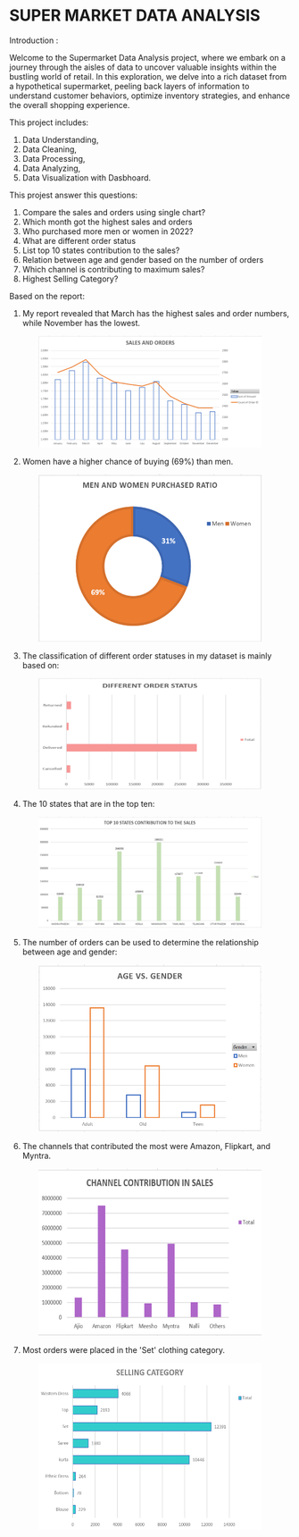 # SUPER MARKET DATA ANALYSIS


Introduction :

Welcome to the Supermarket Data Analysis project, where we embark on a journey through the aisles of data to uncover valuable insights within the bustling world of retail. In this exploration, we delve into a rich dataset from a hypothetical supermarket, peeling back layers of information to understand customer behaviors, optimize inventory strategies, and enhance the overall shopping experience.


This project includes:

1. Data Understanding,
2. Data Cleaning,
3. Data Processing,
4. Data Analyzing,
5. Data Visualization with Dasbhoard.


This projest answer this questions:

1. Compare the sales and orders using single chart?
2. Which month got the highest sales and orders
3. Who purchased more men or women in 2022?
4. What are different order status
5. List top 10 states contribution to the sales?
6. Relation between age and gender based on the number of orders
7. Which channel is contributing to maximum sales?
8. Highest Selling Category?


Based on the report:

1. My report revealed that March has the highest sales and order numbers, while November has the lowest.
<p align="center">
  <img width="400" height="200" src="https://github.com/ArpitaHaldar/Super-Market-Data-Analysis/blob/main/GRAPHS/SALES%20AND%20ORDERS.png">
</p>

2. Women have a higher chance of buying (69%) than men.
<p align="center">
  <img width="400" height="300" src="https://github.com/ArpitaHaldar/Super-Market-Data-Analysis/blob/main/GRAPHS/men%20and%20women%20purchased%20ratio%20.png">
</p>

3. The classification of different order statuses in my dataset is mainly based on:
<p align="center">
  <img width="400" height="200" src="https://github.com/ArpitaHaldar/Super-Market-Data-Analysis/blob/main/GRAPHS/DIFFERENT%20ORDER%20STATUS.png">
</p>

4. The 10 states that are in the top ten:
<p align="center">
  <img width="400" height="200" src="https://github.com/ArpitaHaldar/Super-Market-Data-Analysis/blob/main/GRAPHS/Top%2010%20States%20Contribution%20To%20The%20Sales.png">
</p>


5. The number of orders can be used to determine the relationship between age and gender:
<p align="center">
  <img width="400" height="300" src="https://github.com/ArpitaHaldar/Super-Market-Data-Analysis/blob/main/GRAPHS/Age%20vs%20gender.png">
</p>

6. The channels that contributed the most were Amazon, Flipkart, and Myntra.
<p align="center">
  <img width="400" height="300" src="https://github.com/ArpitaHaldar/Super-Market-Data-Analysis/blob/main/GRAPHS/Channel%20Sales.png">
</p>

7. Most orders were placed in the 'Set' clothing category.
<p align="center">
  <img width="400" height="300" src="https://github.com/ArpitaHaldar/Super-Market-Data-Analysis/blob/main/GRAPHS/Selling%20Category.png">
</p>



